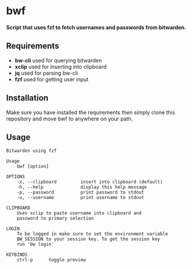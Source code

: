 # bwf

**Script that uses fzf to fetch usernames and passwords from bitwarden.**

## Requirements

- **bw-cli**
    used for querying bitwarden
- **xclip**
    used for inserting into clipboard
- **jq**
    used for parsing bw-cli
- **fzf**
    used for getting user input

## Installation

Make sure you have installed the requirements then simply clone this repository and move bwf to anywhere on your path.

## Usage

```
Bitwarden using fzf

Usage
    bwf [option]

OPTIONS
    -x, --clipboard         insert into clipboard (default)
    -h, --help              display this help message
    -p, --password          print password to stdout
    -u, --username          print username to stdout

CLIPBOARD
    Uses xclip to paste username into clipboard and
    password to primary selection

LOGIN
    To be logged in make sure to set the environment variable
    BW_SESSION to your session key. To get the session key
    run 'bw login'

KEYBINDS
    ctrl-p      toggle preview
```
